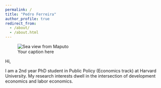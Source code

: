 ```yaml
---
permalink: /
title: "Pedro Ferreira"
author_profile: true
redirect_from: 
  - /about/
  - /about.html
---
```


<figure>
  <img src="pedrodesouzaferreira/pedrodesouzaferreira.github.io/images/IMG_8157.jpeg" alt="Sea view from Maputo">
  <figcaption>Your caption here</figcaption>
</figure>

Hi,

I am a 2nd year PhD student in Public Policy (Economics track) at Harvard University. My research interests dwell in the intersection of development economics and labor economics. 
